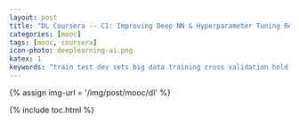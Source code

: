 ```yaml
---
layout: post
title: "DL Coursera -- C1: Improving Deep NN & Hyperparameter Tuning Regularization and Optimization"
categories: [mooc]
tags: [mooc, coursera]
icon-photo: deeplearning-ai.png
katex: 1
keywords: "train test dev sets big data training cross validation hold out mismatched distribution bias variance underfitting overfitting just right high low recipe machine learning tradeoff supervised learning unsupervised regularization logistic regression neural network deep learning L1 L2 Frobenius norm weight decay lambda variance problem implementation dropout regularization inverted dropout keep prob make prediction computer vision frequently downside drawback data augmentation horizontally flip double size distortion zoom rotate early stopping orthoganalization mean normalize unnormalized vanishing exploding gradients weight initialization relu tanh gradient checking euclide distance debug"
---
```


{% assign img-url = '/img/post/mooc/dl' %}

{% include toc.html %}